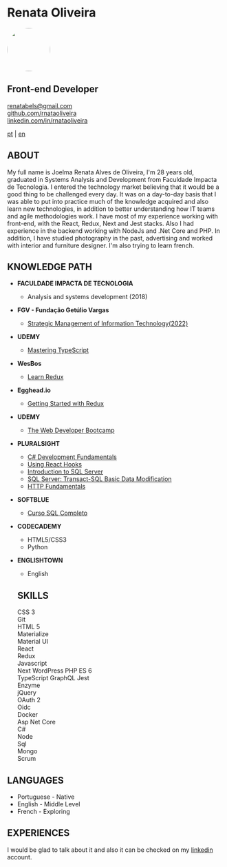 # **Renata Oliveira**

<img src="https://media.licdn.com/dms/image/D4D03AQG2nmhCq3NnaA/profile-displayphoto-shrink_200_200/0/1674506430890?e=1680134400&v=beta&t=gCyjggDZ8BZwx47_EFQ8wCptHFG4TWaZBs5gAt47iPY" style="border-radius: 50%;" width="100px"/>

## Front-end Developer  

renatabels@gmail.com  
[github.com/rnataoliveira](https://github.com/rnataoliveira/)  
[linkedin.com/in/rnataoliveira](https://www.linkedin.com/in/rnataoliveira/)

<a href="https://rnataoliveira.github.io/resume/">pt</a> | <a href="https://rnataoliveira.github.io/resume/readme-en">en</a>

## **ABOUT**
My full name is Joelma Renata Alves de Oliveira, I'm 28 years old, graduated in Systems Analysis and Development from Faculdade Impacta de Tecnologia. I entered the technology market believing that it would be a good thing to be challenged every day. It was on a day-to-day basis that I was able to put into practice much of the knowledge acquired and also learn new technologies, in addition to better understanding how IT teams and agile methodologies work. I have most of my experience working with front-end, with the React, Redux, Next and Jest stacks. Also I had experience in the backend working with NodeJs and .Net Core and PHP.
In addition, I have studied photography in the past, advertising and worked with interior and furniture designer. I'm also trying to learn french.  

## **KNOWLEDGE PATH**
- **FACULDADE IMPACTA DE TECNOLOGIA**
  - Analysis and systems development (2018)   

- **FGV - Fundação Getúlio Vargas**  
  - [Strategic Management of Information Technology(2022)](https://brasilopenbadge.com.br/pages/badge/04c6c822b7a4a13f73608a8cee353a74)  

- **UDEMY**
  - [Mastering TypeScript](https://github.com/rnataoliveira/resume/blob/master/certificates/CertificateTypeScript.jpeg)

- **WesBos**  
  - [Learn Redux](https://courses.wesbos.com/account/access/5a5f67c3d70b6b62cecad30b)

- **Egghead.io**  
  - [Getting Started with Redux](https://egghead.io/courses/getting-started-with-redux)

- **UDEMY**
  - [The Web Developer Bootcamp](https://www.udemy.com/the-web-developer-bootcamp/learn/v4/overview)

- **PLURALSIGHT**
  - [C# Development Fundamentals]()
  - [Using React Hooks]()
  - [Introduction to SQL Server](https://github.com/rnataoliveira/resume/blob/master/certificates/CertificateIntroductionToSQLServer.pdf)
  - [SQL Server: Transact-SQL Basic Data Modification](https://github.com/rnataoliveira/resume/blob/master/certificates/SQLServer-Transact-SQL%20Basic%20Data%20Modification.pdf)
  - [HTTP Fundamentals](https://github.com/rnataoliveira/resume/blob/master/certificates/HTTPFundamentals.pdf)

- **SOFTBLUE**
  - [Curso SQL Completo](https://github.com/rnataoliveira/resume/blob/master/certificates/CURSO-SQL.pdf)

- **CODECADEMY**
  - HTML5/CSS3 
  - Python 

- **ENGLISHTOWN**
  - English

  ## **SKILLS**
  CSS 3  
Git  
HTML 5  
Materialize  
Material UI  
React  
Redux  
Javascript  
Next
WordPress
PHP
ES 6  
TypeScript
GraphQL
Jest  
Enzyme  
jQuery  
OAuth 2  
Oidc  
Docker  
Asp Net Core  
C#  
Node  
Sql  
Mongo  
Scrum  

## **LANGUAGES**
- Portuguese - Native
- English - Middle Level  
- French - Exploring  

## **EXPERIENCES**

I would be glad to talk about it and also it can be checked on my [linkedin](https://www.linkedin.com/in/rnataoliveira/) account.